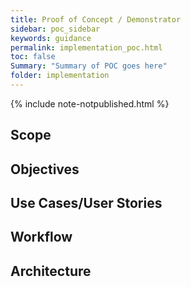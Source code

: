 ```yaml
---
title: Proof of Concept / Demonstrator
sidebar: poc_sidebar
keywords: guidance
permalink: implementation_poc.html
toc: false
Summary: "Summary of POC goes here"
folder: implementation
---
```


{% include note-notpublished.html %}

## Scope

## Objectives


## Use Cases/User Stories

## Workflow


## Architecture


